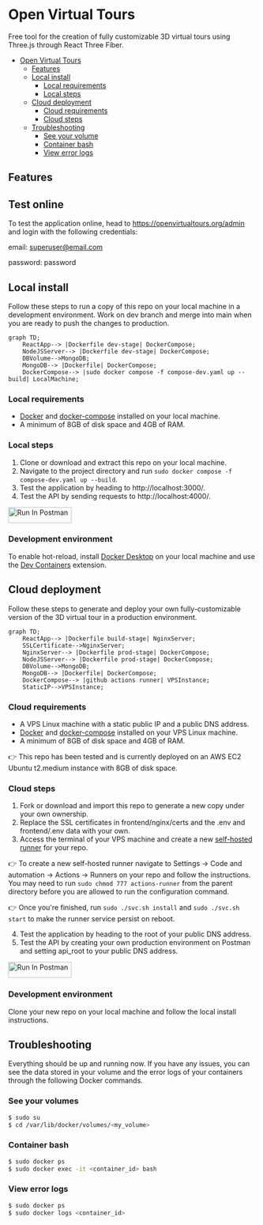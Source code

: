 # Open Virtual Tours
Free tool for the creation of fully customizable 3D virtual tours using Three.js through React Three Fiber.

- [Open Virtual Tours](#open-virtual-tours)
  - [Features](#features)
  - [Local install](#local-install)
    - [Local requirements](#local-requirements)
    - [Local steps](#local-steps)
  - [Cloud deployment](#cloud-deployment)
    - [Cloud requirements](#cloud-requirements)
    - [Cloud steps](#cloud-steps)
  - [Troubleshooting](#troubleshooting)
    - [See your volume](#see-your-volume)
    - [Container bash](#container-bash)
    - [View error logs](#view-error-logs)


## Features
## Test online
To test the application online, head to https://openvirtualtours.org/admin and login with the following credentials:

email: superuser@email.com

password: password

## Local install
Follow these steps to run a copy of this repo on your local machine in a development environment. Work on dev branch and merge into main when you are ready to push the changes to production.
```mermaid
graph TD;
    ReactApp--> |Dockerfile dev-stage| DockerCompose;
    NodeJSServer--> |Dockerfile dev-stage| DockerCompose;
    DBVolume-->MongoDB;
    MongoDB--> |Dockerfile| DockerCompose;
    DockerCompose--> |sudo docker compose -f compose-dev.yaml up --build| LocalMachine;
```
### Local requirements
- [Docker](https://docs.docker.com/engine/install/ubuntu/) and [docker-compose](https://docs.docker.com/compose/install/linux/#install-using-the-repository) installed on your local machine.
- A minimum of 8GB of disk space and 4GB of RAM.
### Local steps
1. Clone or download and extract this repo on your local machine. 
2. Navigate to the project directory and run `sudo docker compose -f compose-dev.yaml up --build`.
3. Test the application by heading to http://localhost:3000/.
4. Test the API by sending requests to http://localhost:4000/.

[<img src="https://run.pstmn.io/button.svg" alt="Run In Postman" style="width: 128px; height: 32px;">](https://app.getpostman.com/run-collection/25772085-d717a68c-f457-4885-87ff-7ee63abe58e2?action=collection%2Ffork&source=rip_markdown&collection-url=entityId%3D25772085-d717a68c-f457-4885-87ff-7ee63abe58e2%26entityType%3Dcollection%26workspaceId%3D4091baf8-aab2-4ec9-9b13-9cd393ff6634#?env%5Bdev%5D=W3sia2V5IjoiYXBpX3Jvb3QiLCJ2YWx1ZSI6Imh0dHA6Ly9sb2NhbGhvc3Q6NDAwMCIsImVuYWJsZWQiOnRydWUsInR5cGUiOiJkZWZhdWx0Iiwic2Vzc2lvblZhbHVlIjoiaHR0cDovL2xvY2FsaG9zdDo0MDAwIiwic2Vzc2lvbkluZGV4IjowfV0=)

### Development environment
To enable hot-reload, install [Docker Desktop](https://docs.docker.com/desktop/install/ubuntu/) on your local machine and use the [Dev Containers](https://code.visualstudio.com/docs/devcontainers/tutorial) extension. 

## Cloud deployment
Follow these steps to generate and deploy your own fully-customizable version of the 3D virtual tour in a production environment.
```mermaid
graph TD;
    ReactApp--> |Dockerfile build-stage| NginxServer;
    SSLCertificate-->NginxServer;
    NginxServer--> |Dockerfile prod-stage| DockerCompose;
    NodeJSServer--> |Dockerfile prod-stage| DockerCompose;
    DBVolume-->MongoDB;
    MongoDB--> |Dockerfile| DockerCompose;
    DockerCompose--> |github actions runner| VPSInstance;
    StaticIP-->VPSInstance;
```
### Cloud requirements
- A VPS Linux machine with a static public IP and a public DNS address.
- [Docker](https://docs.docker.com/engine/install/ubuntu/) and [docker-compose](https://docs.docker.com/compose/install/linux/#install-using-the-repository) installed on your VPS Linux machine.
- A minimum of 8GB of disk space and 4GB of RAM.

:point_right: This repo has been tested and is currently deployed on an AWS EC2 Ubuntu t2.medium instance with 8GB of disk space.

### Cloud steps
1. Fork or download and import this repo to generate a new copy under your own ownership.
2. Replace the SSL certificates in frontend/nginx/certs and the .env and frontend/.env data with your own.
3. Access the terminal of your VPS machine and create a new [self-hosted runner](https://docs.github.com/en/actions/using-github-hosted-runners/about-github-hosted-runners/about-github-hosted-runners) for your repo.

:point_right: To create a new self-hosted runner navigate to Settings &rarr; Code and automation &rarr; Actions &rarr; Runners on your repo and follow the instructions. You may need to run `sudo chmod 777 actions-runner` from the parent directory before you are allowed to run the configuration command.

:point_right: Once you're finished, run `sudo ./svc.sh install` and `sudo ./svc.sh start` to make the runner service persist on reboot.

4. Test the application by heading to the root of your public DNS address.
5. Test the API by creating your own production environment on Postman and setting api_root to your public DNS address.

[<img src="https://run.pstmn.io/button.svg" alt="Run In Postman" style="width: 128px; height: 32px;">](https://app.getpostman.com/run-collection/25772085-d717a68c-f457-4885-87ff-7ee63abe58e2?action=collection%2Ffork&source=rip_markdown&collection-url=entityId%3D25772085-d717a68c-f457-4885-87ff-7ee63abe58e2%26entityType%3Dcollection%26workspaceId%3D4091baf8-aab2-4ec9-9b13-9cd393ff6634#?env%5Bprod%5D=W3sia2V5IjoiYXBpX3Jvb3RcbiIsInZhbHVlIjoiaHR0cHM6Ly9vcGVudmlydHVhbHRvdXJzLm9yZyIsImVuYWJsZWQiOnRydWUsInR5cGUiOiJkZWZhdWx0Iiwic2Vzc2lvblZhbHVlIjoiaHR0cHM6Ly9vcGVudmlydHVhbHRvdXJzLm9yZyIsInNlc3Npb25JbmRleCI6MH1d)

### Development environment
Clone your new repo on your local machine and follow the local install instructions.

## Troubleshooting
Everything should be up and running now. If you have any issues, you can see the data stored in your volume and the error logs of your containers through the following Docker commands.
### See your volumes
```bash
$ sudo su
$ cd /var/lib/docker/volumes/<my_volume>
```
### Container bash
```bash
$ sudo docker ps
$ sudo docker exec -it <container_id> bash
```
### View error logs
```bash
$ sudo docker ps
$ sudo docker logs <container_id>
```
